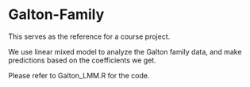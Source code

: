 # Galton-Family

This serves as the reference for a course project.

We use linear mixed model to analyze the Galton family data, and make predictions based on the coefficients we get.

Please refer to Galton_LMM.R for the code.
